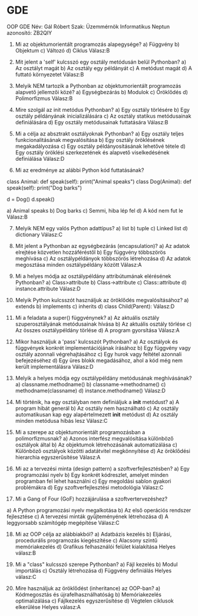 # GDE
OOP GDE
Név: Gál Róbert
Szak: Üzemmérnök Informatikus
Neptun azonosító: ZB2QIY

1. Mi az objektumorientált programozás alapegysége?
a) Függvény
b) Objektum
c) Változó
d) Ciklus
Válasz:B


2. Mit jelent a 'self' kulcsszó egy osztály metódusán belül Pythonban?
a) Az osztályt magát
b) Az osztály egy példányát
c) A metódust magát
d) A futtató környezetet
Válasz:B


3. Melyik NEM tartozik a Pythonban az objektumorientált programozás alapvető jellemzői közé?
a) Egységbezárás
b) Modulok
c) Öröklődés
d) Polimorfizmus
Válasz:B


4. Mire szolgál az init metódus Pythonban?
a) Egy osztály törlésére
b) Egy osztály példányának inicializálására
c) Az osztály statikus metódusainak definiálására
d) Egy osztály metódusainak futtatására
Válasz:B


5. Mi a célja az absztrakt osztályoknak Pythonban?
a) Egy osztály teljes funkcionalitásának megvalósítása
b) Egy osztály öröklésének megakadályozása
c) Egy osztály példányosításának lehetővé tétele
d) Egy osztály öröklési szerkezetének és alapvető viselkedésének definiálása
Válasz:D


6. Mi az eredménye az alábbi Python kód futtatásának?

class Animal:
   def speak(self):
   print("Animal speaks")
class Dog(Animal):
  def speak(self):
  print("Dog barks")

d = Dog()
d.speak()

a) Animal speaks
b) Dog barks
c) Semmi, hiba lép fel
d) A kód nem fut le
Válasz:B


7. Melyik NEM egy valós Python adattípus?
a) list
b) tuple
c) Linked list
d) dictionary
Válasz:C


8. Mit jelent a Pythonban az egységbezárás (encapsulation)?
a) Az adatok elrejtése közvetlen hozzáféréstől
b) Egy függvény többszörös meghívása
c) Az osztálypéldányok többszörös létrehozása
d) Az adatok megosztása minden osztálypéldány között
Válasz:A


9. Mi a helyes módja az osztálypéldány attribútumának elérésének Pythonban?
a) Class>attribute
b) Class->attribute
c) Class::attribute
d) instance.attribute
Válasz:D


10. Melyik Python kulcsszót használjuk az öröklődés megvalósításához?
a) extends
b) implements
c) inherits
d) class Child(Parent):
Válasz:D


11. Mi a feladata a super() függvénynek?
a) Az aktuális osztály szuperosztályának metódusainak hívása
b) Az aktuális osztály törlése
c) Az összes osztálypéldány törlése
d) A program gyorsítása
Válasz:A


12. Mikor használjuk a 'pass' kulcsszót Pythonban?
a) Az osztályok és függvények konkrét implementációjának írásához
b) Egy függvény vagy osztály azonnali végrehajtásához
c) Egy hurok vagy feltétel azonnali befejezéséhez
d) Egy üres blokk megadásához, ahol a kód még nem került implementálásra
Válasz:D


13. Melyik a helyes módja egy osztálypéldány metódusának meghívásának?
a) classname.methodname()
b) classname->methodname()
c) methodname(classname)
d) instance.methodname()
Válasz:D


14. Mi történik, ha egy osztályban nem definiáljuk a __init__ metódust?
a) A program hibát generál
b) Az osztály nem használható
c) Az osztály automatikusan kap egy alapértelmezett __init__ metódust
d) Az osztály minden metódusa hibás lesz
Válasz:C


15. Mi a szerepe az objektumorientált programozásban a polimorfizmusnak?
a) Azonos interfész megvalósítása különböző osztályok által
b) Az objektumok létrehozásának automatizálása
c) Különböző osztályok közötti adatátvitel megkönnyítése
d) Az öröklődési hierarchia egyszerűsítése
Válasz:A


16. Mi az a tervezési minta (design pattern) a szoftverfejlesztésben?
a) Egy programozási nyelv
b) Egy konkrét kódreszlet, amelyet minden programban fel lehet használni
c) Egy megoldási sablon gyakori problémákra
d) Egy szoftverfejlesztési metodológia
Válasz:C

17. Mi a Gang of Four (GoF) hozzájárulása a szoftvertervezéshez?

a) A Python programozási nyelv megalkotása
b) Az első operációs rendszer fejlesztése
c) A tervezési minták gyűjteményének létrehozása
d) A leggyorsabb számítógép megépítése
Válasz:C

18. Mi az OOP célja az alábbiakból?
a) Adatbázis kezelés
b) Eljárási, procedurális programozás kiegészítése
c) Alacsony szintű memóriakezelés
d) Grafikus felhasználói felület kialakítása
Helyes válasz:B

19. Mi a "class" kulcsszó szerepe Pythonban?
a) Fájl kezelés
b) Modul importálás
c) Osztály létrehozása
d) Függvény definiálás
Helyes válasz:C

20. Mire használjuk az öröklődést (inheritance) az OOP-ban?
a) Kódmegosztás és újrafelhasználhatóság
b) Memóriakezelés optimalizálása
c) Fájlkezelés egyszerűsítése
d) Végtelen ciklusok elkerülése
Helyes válasz:A
